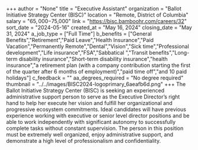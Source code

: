 +++
author = "None"
title = "Executive Assistant"
organization = "Ballot Initiative Strategy Center (BISC)"
location = "Remote, District of Columbia"
salary = "$65,000-$75,000"
link = "https://bisc.bamboohr.com/careers/32"
sort_date = "2024-05-16"
created_at = "May 16, 2024"
closing_date = "May 31, 2024"
a_job_type = ["Full Time"]
b_benefits = ["General Benefits","Retirement","Paid Leave","Health Insurance","Paid Vacation","Permanently Remote","Dental","Vision","Sick time","Professional development","Life insurance","FSA","Sabbatical ","Transit benefits","Long-term disability insurance","Short-term disability insurance","health insurance","a retirement plan (with a company contribution starting the first of the quarter after 6 months of employment)","paid time off","and 10 paid holidays"]
c_feedback = ""
aa_degrees_required = "No degree required"
thumbnail = "../../images/BISC2024-logoprimary_6aeafb6d.png"
+++
The Ballot Initiative Strategy Center (BISC) is seeking an experienced administrative support person to serve as the Executive Director’s right hand to help her execute her vision and fulfill her organizational and progressive ecosystem commitments. Ideal candidates will have previous experience working with executive or senior level director positions and be able to work independently with significant autonomy to successfully complete tasks without constant supervision. The person in this position must be extremely well organized, enjoy administrative support, and demonstrate a high level of professionalism and confidentiality. 